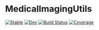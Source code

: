 # MedicalImagingUtils

[![Stable](https://img.shields.io/badge/docs-stable-blue.svg)](https://Dale-Black.github.io/MedicalImagingUtils.jl/stable)
[![Dev](https://img.shields.io/badge/docs-dev-blue.svg)](https://Dale-Black.github.io/MedicalImagingUtils.jl/dev)
[![Build Status](https://travis-ci.com/Dale-Black/MedicalImagingUtils.jl.svg?branch=master)](https://travis-ci.com/Dale-Black/MedicalImagingUtils.jl)
[![Coverage](https://codecov.io/gh/Dale-Black/MedicalImagingUtils.jl/branch/master/graph/badge.svg)](https://codecov.io/gh/Dale-Black/MedicalImagingUtils.jl)
